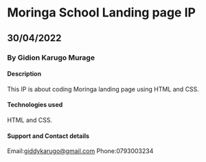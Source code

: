# Moringa School Landing page IP

##  30/04/2022

### By Gidion Karugo Murage

#### Description
This IP is about coding Moringa landing page using HTML and CSS.


#### Technologies used
HTML and CSS.

#### Support and Contact details
Email:giddykarugo@gmail.com
Phone:0793003234